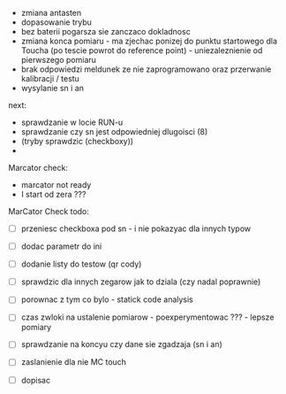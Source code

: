 - zmiana antasten
- dopasowanie trybu 
- bez baterii pogarsza sie zanczaco dokladnosc
- zmiana konca pomiaru - ma zjechac ponizej do punktu startowego dla Toucha (po tescie powrot do reference point) - uniezaleznienie od pierwszego pomiaru
- brak odpowiedzi meldunek ze nie zaprogramowano oraz przerwanie kalibracji / testu
- wysylanie sn i an



next:
- sprawdzanie w locie RUN-u
- sprawdzanie czy sn jest odpowiedniej dlugoisci (8)
- (tryby sprawdzic (checkboxy))
- 



Marcator check:
- marcator not ready
- I start od zera ???




MarCator Check todo:
- [ ] przeniesc checkboxa pod sn - i nie pokazyac dla innych typow
- [ ] dodac parametr do ini
- [ ] dodanie listy do testow (qr cody)
- [ ] sprawdzic dla innych zegarow jak to dziala (czy nadal poprawnie)
- [ ] porownac z tym co bylo - statick code analysis
- [ ] czas zwloki na ustalenie pomiarow - poexperymentowac ??? - lepsze pomiary
- [ ] sprawdzanie na koncyu czy dane sie zgadzaja (sn i an)
- [ ] zaslanienie dla nie MC touch
- [ ] dopisac


